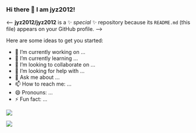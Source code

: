 ### Hi there 👋  I am jyz2012!

<-- **jyz2012/jyz2012** is a ✨ _special_ ✨ repository because its `README.md` (this file) appears on your GitHub profile. -->

Here are some ideas to get you started:

- 🔭 I’m currently working on ...
- 🌱 I’m currently learning ...
- 👯 I’m looking to collaborate on ...
- 🤔 I’m looking for help with ...
- 💬 Ask me about ...
- 📫 How to reach me: ...
- 😄 Pronouns: ...
- ⚡ Fun fact: ...

![](https://cards.jerryz.com.cn/api?img=3&luogu=@jyz2012&codeforces=@jyz2012&color=199%2C83%2C83%2C1&bg=47%2C110%2C18%2C0&email=jyz0621%40vip.qq.com)

![](https://v2.jinrishici.com/one.svg?font-size=38&spacing=6&color=DodgerBlue)
